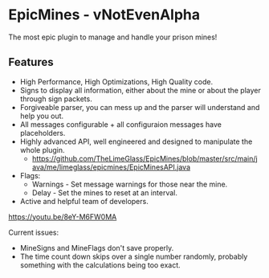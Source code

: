 # EpicMines - vNotEvenAlpha
The most epic plugin to manage and handle your prison mines!

## Features
- High Performance, High Optimizations, High Quality code.
- Signs to display all information, either about the mine or about the player through sign packets.
- Forgiveable parser, you can mess up and the parser will understand and help you out.
- All messages configurable + all configuraion messages have placeholders.
- Highly advanced API, well engineered and designed to manipulate the whole plugin.
  - https://github.com/TheLimeGlass/EpicMines/blob/master/src/main/java/me/limeglass/epicmines/EpicMinesAPI.java
- Flags:
  - Warnings - Set message warnings for those near the mine.
  - Delay - Set the mines to reset at an interval.
- Active and helpful team of developers.

https://youtu.be/8eY-M6FW0MA


Current issues:
- MineSigns and MineFlags don't save properly.
- The time count down skips over a single number randomly, probably something with the calculations being too exact.
